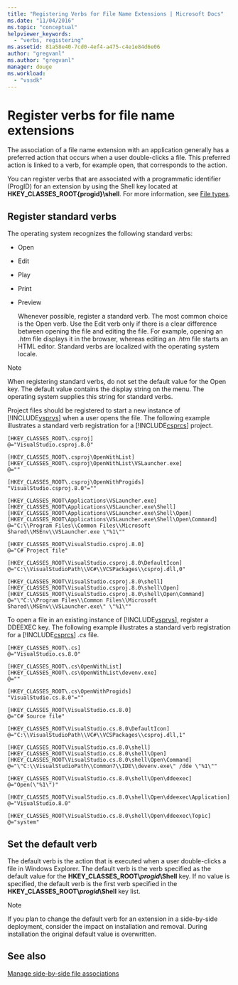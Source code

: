 ```yaml
---
title: "Registering Verbs for File Name Extensions | Microsoft Docs"
ms.date: "11/04/2016"
ms.topic: "conceptual"
helpviewer_keywords: 
  - "verbs, registering"
ms.assetid: 81a58e40-7cd0-4ef4-a475-c4e1e84d6e06
author: "gregvanl"
ms.author: "gregvanl"
manager: douge
ms.workload: 
  - "vssdk"
---
```

# Register verbs for file name extensions
The association of a file name extension with an application generally has a preferred action that occurs when a user double-clicks a file. This preferred action is linked to a verb, for example open, that corresponds to the action.  
  
 You can register verbs that are associated with a programmatic identifier (ProgID) for an extension by using the Shell key located at **HKEY_CLASSES_ROOT\{progid}\shell**. For more information, see [File types](/windows/desktop/shell/fa-file-types).  
  
## Register standard verbs  
 The operating system recognizes the following standard verbs:  
  
- Open  
  
- Edit  
  
- Play  
  
- Print  
  
- Preview  
  
  Whenever possible, register a standard verb. The most common choice is the Open verb. Use the Edit verb only if there is a clear difference between opening the file and editing the file. For example, opening an *.htm* file displays it in the browser, whereas editing an *.htm* file starts an HTML editor. Standard verbs are localized with the operating system locale.  
  
> [!NOTE]
>  When registering standard verbs, do not set the default value for the Open key. The default value contains the display string on the menu. The operating system supplies this string for standard verbs.  
  
 Project files should be registered to start a new instance of [!INCLUDE[vsprvs](../code-quality/includes/vsprvs_md.md)] when a user opens the file. The following example illustrates a standard verb registration for a [!INCLUDE[csprcs](../data-tools/includes/csprcs_md.md)] project.  
  
```  
[HKEY_CLASSES_ROOT\.csproj]  
@="VisualStudio.csproj.8.0"  
  
[HKEY_CLASSES_ROOT\.csproj\OpenWithList]  
[HKEY_CLASSES_ROOT\.csproj\OpenWithList\VSLauncher.exe]  
@=""  
  
[HKEY_CLASSES_ROOT\.csproj\OpenWithProgids]  
"VisualStudio.csproj.8.0"=""  
  
[HKEY_CLASSES_ROOT\Applications\VSLauncher.exe]  
[HKEY_CLASSES_ROOT\Applications\VSLauncher.exe\Shell]  
[HKEY_CLASSES_ROOT\Applications\VSLauncher.exe\Shell\Open]  
[HKEY_CLASSES_ROOT\Applications\VSLauncher.exe\Shell\Open\Command]  
@="C:\\Program Files\\Common Files\\Microsoft Shared\\MSEnv\\VSLauncher.exe \"%1\""  
  
[HKEY_CLASSES_ROOT\VisualStudio.csproj.8.0]  
@="C# Project file"  
  
[HKEY_CLASSES_ROOT\VisualStudio.csproj.8.0\DefaultIcon]  
@="C:\\VisualStudioPath\\VC#\\VCSPackages\\csproj.dll,0"  
  
[HKEY_CLASSES_ROOT\VisualStudio.csproj.8.0\shell]  
[HKEY_CLASSES_ROOT\VisualStudio.csproj.8.0\shell\Open]  
[HKEY_CLASSES_ROOT\VisualStudio.csproj.8.0\shell\Open\Command]  
@="\"C:\\Program Files\\Common Files\\Microsoft Shared\\MSEnv\\VSLauncher.exe\" \"%1\""  
```  
  
 To open a file in an existing instance of [!INCLUDE[vsprvs](../code-quality/includes/vsprvs_md.md)], register a DDEEXEC key. The following example illustrates a standard verb registration for a [!INCLUDE[csprcs](../data-tools/includes/csprcs_md.md)] *.cs* file.  
  
```  
[HKEY_CLASSES_ROOT\.cs]  
@="VisualStudio.cs.8.0"  
  
[HKEY_CLASSES_ROOT\.cs\OpenWithList]  
[HKEY_CLASSES_ROOT\.cs\OpenWithList\devenv.exe]  
@=""  
  
[HKEY_CLASSES_ROOT\.cs\OpenWithProgids]  
"VisualStudio.cs.8.0"=""  
  
[HKEY_CLASSES_ROOT\VisualStudio.cs.8.0]  
@="C# Source file"  
  
[HKEY_CLASSES_ROOT\VisualStudio.cs.8.0\DefaultIcon]  
@="C:\\VisualStudioPath\\VC#\\VCSPackages\\csproj.dll,1"  
  
[HKEY_CLASSES_ROOT\VisualStudio.cs.8.0\shell]  
[HKEY_CLASSES_ROOT\VisualStudio.cs.8.0\shell\Open]  
[HKEY_CLASSES_ROOT\VisualStudio.cs.8.0\shell\Open\Command]  
@="\"C:\\VisualStudioPath\\Common7\\IDE\\devenv.exe\" /dde \"%1\""  
  
[HKEY_CLASSES_ROOT\VisualStudio.cs.8.0\shell\Open\ddeexec]  
@="Open(\"%1\")"  
  
[HKEY_CLASSES_ROOT\VisualStudio.cs.8.0\shell\Open\ddeexec\Application]  
@="VisualStudio.8.0"  
  
[HKEY_CLASSES_ROOT\VisualStudio.cs.8.0\shell\Open\ddeexec\Topic]  
@="system"  
```  
  
## Set the default verb  
 The default verb is the action that is executed when a user double-clicks a file in Windows Explorer. The default verb is the verb specified as the default value for the **HKEY_CLASSES_ROOT\\*progid*\Shell** key. If no value is specified, the default verb is the first verb specified in the **HKEY_CLASSES_ROOT\\*progid*\Shell** key list.  
  
> [!NOTE]
>  If you plan to change the default verb for an extension in a side-by-side deployment, consider the impact on installation and removal. During installation the original default value is overwritten.  
  
## See also  
 [Manage side-by-side file associations](../extensibility/managing-side-by-side-file-associations.md)
